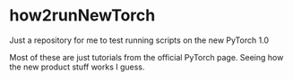 # how2runNewTorch

Just a repository for me to test running scripts on the new PyTorch 1.0

Most of these are just tutorials from the official PyTorch page. Seeing how
the new product stuff works I guess.


